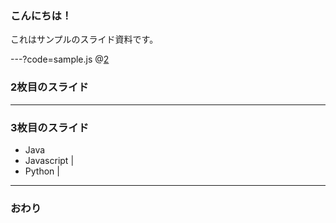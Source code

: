 ### こんにちは！


これはサンプルのスライド資料です。


---?code=sample.js
@[2](2行目)

### 2枚目のスライド


---


### 3枚目のスライド

- Java
- Javascript |
- Python |

---


### おわり
